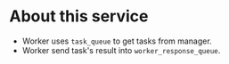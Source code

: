 # About this service

- Worker uses `task_queue` to get tasks from manager.
- Worker send task's result into `worker_response_queue`.
